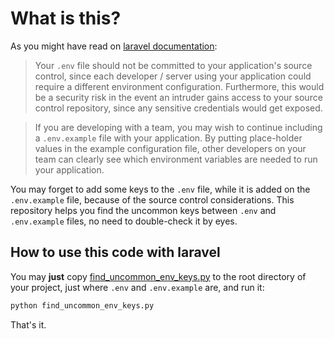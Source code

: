 # What is this?

As you might have read on [laravel documentation](https://laravel.com/docs/5.6/configuration#environment-configuration):  
  

> Your `.env` file should not be committed to your application's source control, since each developer / server using your application could require a different environment configuration. Furthermore, this would be a security risk in the event an intruder gains access to your source control repository, since any sensitive credentials would get exposed.

> If you are developing with a team, you may wish to continue including a `.env.example` file with your application. By putting place-holder values in the example configuration file, other developers on your team can clearly see which environment variables are needed to run your application.

You may forget to add some keys to the `.env` file, while it is added on the `.env.example` file, because of the source control considerations. This repository helps you find the uncommon keys between `.env` and `.env.example` files, no need to double-check it by eyes.

## How to use this code with laravel
You may **just** copy [find_uncommon_env_keys.py](https://github.com/MajidAlaeinia/uncommon_env_keys_in_laravel/blob/master/find_uncommon_env_keys.py) to the root directory of your project, just where `.env` and `.env.example` are, and run it:  
  
```python
python find_uncommon_env_keys.py
```

That's it.
